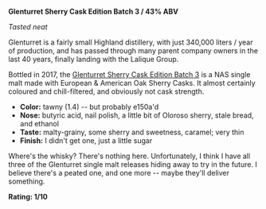 **Glenturret Sherry Cask Edition Batch 3 / 43% ABV**

*Tasted neat*

Glenturret is a fairly small Highland distillery, with just 340,000 liters / year of production, and has passed through many parent company owners in the last 40 years, finally landing with the Lalique Group.

Bottled in 2017, the [Glenturret Sherry Cask Edition Batch 3](https://www.whiskybase.com/whiskies/whisky/105035/glenturret-sherry-edition) is a NAS single malt made with European & American Oak Sherry Casks.  It almost certainly coloured and chill-filtered, and obviously not cask strength.

* **Color:** tawny (1.4) -- but probably e150a'd
* **Nose:** butyric acid, nail polish, a little bit of Oloroso sherry, stale bread, and ethanol 
* **Taste:** malty-grainy, some sherry and sweetness, caramel; very thin
* **Finish:** I didn't get one, just a little sugar

Where's the whisky?  There's nothing here.  Unfortunately, I think I have all three of the Glenturret single malt releases hiding away to try in the future.  I believe there's a peated one, and one more -- maybe they'll deliver something.

**Rating: 1/10**